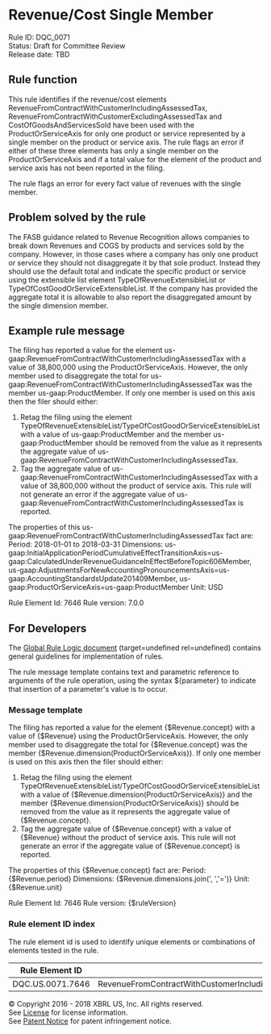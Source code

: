 # Revenue/Cost Single Member
Rule ID: DQC_0071  
Status: Draft for Committee Review  
Release date: TBD  

## Rule function 
This rule identifies if the revenue/cost elements RevenueFromContractWithCustomerIncludingAssessedTax, RevenueFromContractWithCustomerExcludingAssessedTax and CostOfGoodsAndServicesSold  have been used with the ProductOrServiceAxis for only one product or service represented by a single member on the product or service axis.  The rule flags an error if either of these three elements has only a single member on the ProductOrServiceAxis and if a total value for the element of the product and service axis has not been reported in the filing.

The rule flags an error for every fact value of revenues with the single member.

## Problem solved by the rule
The FASB guidance related to Revenue Recognition allows companies to break down Revenues and COGS by products and services sold by the company.  However, in those cases where a company has only one product or service they should not disaggregate it by that sole product.  Instead they should use the default total and indicate the specific product or service using the extensible list element TypeOfRevenueExtensibleList or TypeOfCostGoodOrServiceExtensibleList. If the company has provided the aggregate total it is allowable to also report the disaggregated amount by the single dimension member.

## Example rule message
The filing has reported a value for the element us-gaap:RevenueFromContractWithCustomerIncludingAssessedTax with a value of 38,800,000 using the ProductOrServiceAxis. However, the only member used to disaggregate the total for us-gaap:RevenueFromContractWithCustomerIncludingAssessedTax was the member us-gaap:ProductMember. If only one member is used on this axis then the filer should either:

1. Retag the filing using the element TypeOfRevenueExtensibleList/TypeOfCostGoodOrServiceExtensibleList with a value of us-gaap:ProductMember and the member us-gaap:ProductMember should be removed from the value as it represents the aggregate value of us-gaap:RevenueFromContractWithCustomerIncludingAssessedTax.
2. Tag the aggregate value of us-gaap:RevenueFromContractWithCustomerIncludingAssessedTax with a value of 38,800,000 without the product of service axis. This rule will not generate an error if the aggregate value of us-gaap:RevenueFromContractWithCustomerIncludingAssessedTax is reported.

The properties of this us-gaap:RevenueFromContractWithCustomerIncludingAssessedTax fact are:
Period: 2018-01-01 to 2018-03-31
Dimensions: us-gaap:InitialApplicationPeriodCumulativeEffectTransitionAxis=us-gaap:CalculatedUnderRevenueGuidanceInEffectBeforeTopic606Member, us-gaap:AdjustmentsForNewAccountingPronouncementsAxis=us-gaap:AccountingStandardsUpdate201409Member, us-gaap:ProductOrServiceAxis=us-gaap:ProductMember
Unit: USD

Rule Element Id: 7646
Rule version: 7.0.0

## For Developers
The [Global Rule Logic document](https://github.com/DataQualityCommittee/dqc_us_rules/blob/master/docs/GlobalRuleLogic.md) (target=undefined rel=undefined) contains general guidelines for implementation of rules.

The rule message template contains text and parametric reference to arguments of the rule operation, using the syntax ${parameter} to indicate that insertion of a parameter's value is to occur.

### Message template
The filing has reported a value for the element {$Revenue.concept} with a value of {$Revenue} using the ProductOrServiceAxis. However, the only member used to disaggregate the total for {$Revenue.concept} was the member {$Revenue.dimension(ProductOrServiceAxis)}. If only one member is used on this axis then the filer should either:

1. Retag the filing using the element TypeOfRevenueExtensibleList/TypeOfCostGoodOrServiceExtensibleList with a value of {$Revenue.dimension(ProductOrServiceAxis)} and the member {$Revenue.dimension(ProductOrServiceAxis)} should be removed from the value as it represents the aggregate value of {$Revenue.concept}. 
2. Tag the aggregate value of {$Revenue.concept} with a value of {$Revenue} without the product of service axis. This rule will not generate an error if the aggregate value of {$Revenue.concept} is reported.

The properties of this {$Revenue.concept} fact are:
Period: {$Revenue.period}
Dimensions: {$Revenue.dimensions.join(', ','=')}
Unit: {$Revenue.unit}

Rule Element Id: 7646
Rule version: {$ruleVersion}

### Rule element ID index 
The rule element id is used to identify unique elements or combinations of elements tested in the rule. 

|Rule Element ID|Elements|
|--------|--------|
|DQC.US.0071.7646|RevenueFromContractWithCustomerIncludingAssessedTaxRevenueFromContractWithCustomerExcludingAssessedTaxCostOfGoodsAndServicesSold|

© Copyright 2016 - 2018 XBRL US, Inc. All rights reserved.   
See [License](https://xbrl.us/dqc-license) for license information.  
See [Patent Notice](https://xbrl.us/dqc-patent) for patent infringement notice.
